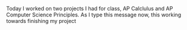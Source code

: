 Today I worked on two projects I had for class, AP Calclulus and AP Computer Science Principles. As I type this message now, this working towards finishing my project
